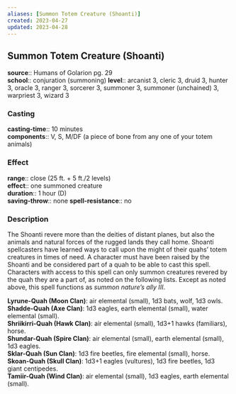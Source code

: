 ```yaml
---
aliases: [Summon Totem Creature (Shoanti)]
created: 2023-04-27
updated: 2023-04-28
---
```


## Summon Totem Creature (Shoanti)

**source**:: Humans of Golarion pg. 29  
**school**:: conjuration (summoning)
**level**:: arcanist 3, cleric 3, druid 3, hunter 3, oracle 3, ranger 3, sorcerer 3, summoner 3, summoner (unchained) 3, warpriest 3, wizard 3

### Casting

**casting-time**:: 10 minutes  
**components**:: V, S, M/DF (a piece of bone from any one of your totem animals)

### Effect

**range**:: close (25 ft. + 5 ft./2 levels)  
**effect**:: one summoned creature  
**duration**:: 1 hour (D)  
**saving-throw**:: none
**spell-resistance**:: no

### Description

The Shoanti revere more than the deities of distant planes, but also the animals and natural forces of the rugged lands they call home. Shoanti spellcasters have learned ways to call upon the might of their quahs’ totem creatures in times of need. A character must have been raised by the Shoanti and be considered part of a quah to be able to cast this spell. Characters with access to this spell can only summon creatures revered by the quah they are a part of, as noted on the following lists. Except as noted above, this spell functions as *summon nature’s ally III*.  
  
**Lyrune-Quah (Moon Clan)**: air elemental (small), 1d3 bats, wolf, 1d3 owls.  
**Shadde-Quah (Axe Clan)**: 1d3 eagles, earth elemental (small), water elemental (small).  
**Shriikirri-Quah (Hawk Clan)**: air elemental (small), 1d3+1 hawks (familiars), horse.  
**Shundar-Quah (Spire Clan)**: air elemental (small), earth elemental (small), 1d3 eagles.  
**Sklar-Quah (Sun Clan)**: 1d3 fire beetles, fire elemental (small), horse.  
**Skoan-Quah (Skull Clan)**: 1d3+1 eagles (vultures), 1d3 fire beetles, 1d3 giant centipedes.  
**Tamiir-Quah (Wind Clan)**: air elemental (small), 1d3 eagles, earth elemental (small).
